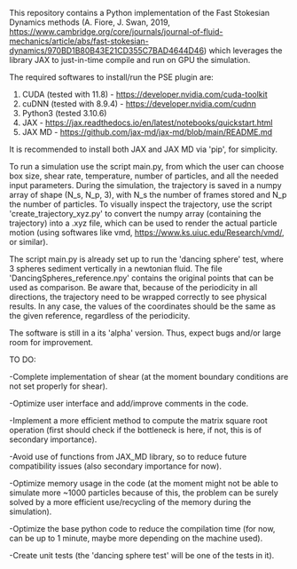 This repository contains a Python implementation of the Fast Stokesian Dynamics methods (A. Fiore, J. Swan, 2019, https://www.cambridge.org/core/journals/journal-of-fluid-mechanics/article/abs/fast-stokesian-dynamics/970BD1B80B43E21CD355C7BAD4644D46) which leverages the library JAX to just-in-time compile and run on GPU the simulation.




The required softwares to install/run the PSE plugin are:

1) CUDA (tested with 11.8) - https://developer.nvidia.com/cuda-toolkit
2) cuDNN (tested with 8.9.4) - https://developer.nvidia.com/cudnn
3) Python3 (tested 3.10.6)
4) JAX - https://jax.readthedocs.io/en/latest/notebooks/quickstart.html
5) JAX MD - https://github.com/jax-md/jax-md/blob/main/README.md

It is recommended to install both JAX and JAX MD via 'pip', for simplicity. 




To run a simulation use the script main.py, from which the user can choose box size, shear rate, temperature, number of particles, and all the needed input parameters. 
During the simulation, the trajectory is saved in a numpy array of shape (N_s, N_p, 3), with N_s the number of frames stored and N_p the number of particles.
To visually inspect the trajectory, use the script 'create_trajectory_xyz.py' to convert the numpy array (containing the trajectory) into a .xyz file, which can be used to render the actual particle motion (using softwares like vmd, https://www.ks.uiuc.edu/Research/vmd/, or similar). 



The script main.py is already set up to run the 'dancing sphere' test, where 3 spheres sediment vertically in a newtonian fluid. The file 'DancingSpheres_reference.npy' contains the original points that can be used as comparison. Be aware that, because of the periodicity in all directions, the trajectory need to be wrapped correctly to see physical results. In any case, the values of the coordinates should be the same as the given reference, regardless of the periodicity.




The software is still in a its 'alpha' version. Thus, expect bugs and/or large room for improvement. 


TO DO:

-Complete implementation of shear (at the moment boundary conditions are not set properly for shear).

-Optimize user interface and add/improve comments in the code.

-Implement a more efficient method to compute the matrix square root operation (first should check if the bottleneck is here, if not, this is of secondary importance).

-Avoid use of functions from JAX_MD library, so to reduce future compatibility issues (also secondary importance for now).

-Optimize memory usage in the code (at the moment might not be able to simulate more ~1000 particles because of this, the problem can be surely solved by a more efficient use/recycling of the memory during the simulation).

-Optimize the base python code to reduce the compilation time (for now, can be up to 1 minute, maybe more depending on the machine used).

-Create unit tests (the 'dancing sphere test' will be one of the tests in it).
